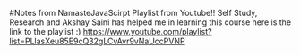 #Notes from NamasteJavaScirpt Playlist from Youtube!!
Self Study, Research and Akshay Saini has helped me in learning this course 
here is the link to the playlist :)
https://www.youtube.com/playlist?list=PLlasXeu85E9cQ32gLCvAvr9vNaUccPVNP 
